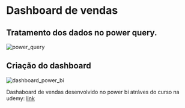 # Dashboard de vendas

<h2>Tratamento dos dados no power query.</h2>

![power_query](https://github.com/eugersonmendonca/dashboard-de-vendas/assets/44478573/ccf08b01-005b-4dec-933f-9290d684c39b)

<h2>Criação do dashboard</h2>

![dashboard_power_bi](https://github.com/eugersonmendonca/curso_power_bi/assets/44478573/c31b4cf0-405b-4032-8a87-7b8c65c7752a)


Dashaboard de vendas desenvolvido no power bi atráves do curso na udemy: <a href="https://github.com/eugersonmendonca/power_bi/blob/b7d5539743886ee6df665c17e2a98f3dfc867bef/loja_demo.pdf"><span>link</span></a>
